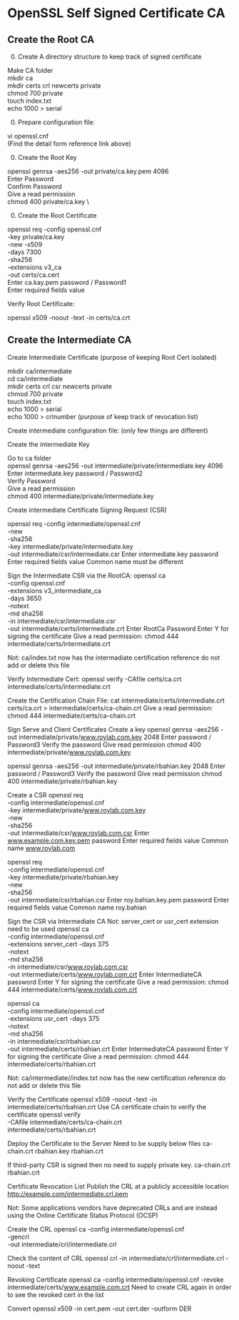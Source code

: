 OpenSSL Self Signed Certificate CA
================================== 
Create the Root CA
------------------
0. Create A directory structure to keep track of signed certificate 

 Make CA folder \
 mkdir ca \
 mkdir certs crl newcerts private \
 chmod 700 private \
 touch index.txt \
 echo 1000 > serial 
 
0. Prepare configuration file: 

vi openssl.cnf \
(Find the detail form reference link above)
 
0. Create the Root Key

openssl genrsa -aes256 -out private/ca.key.pem 4096 \
Enter Password \
Confirm Password \
Give a read permission \
chmod 400 private/ca.key \
 
0. Create the Root Certificate

openssl req -config openssl.cnf \
-key private/ca.key \
-new -x509 \
-days 7300 \
-sha256 \
-extensions v3_ca \
-out certs/ca.cert \
Enter ca.kay.pem password / Password1 \
Enter required fields value
 
Verify Root Certificate:

openssl x509 -noout -text -in certs/ca.crt 
 
Create the Intermediate CA
--------------------------
Create Intermediate Certificate (purpose of keeping Root Cert isolated)

mkdir ca/intermediate \
cd ca/intermediate \
mkdir certs crl csr newcerts private \
chmod 700 private \
touch index.txt \
echo 1000 > serial \
echo 1000 > crlnumber (purpose of keep track of revocation list)
 
Create intermediate configuration file: (only few things are different)
 
Create the intermediate Key

Go to  ca folder \
openssl genrsa -aes256 -out intermediate/private/intermediate.key 4096 \
Enter intermediate.key password / Password2 \
Verify Password \
Give a read permission \
chmod 400 intermediate/private/intermediate.key
 
Create intermediate Certificate Signing Request (CSR)

openssl req -config intermediate/openssl.cnf \
-new \
-sha256 \
-key intermediate/private/intermediate.key \
-out intermediate/csr/intermediate.csr
Enter intermediate.key password
Enter required fields value
Common name must be different
 
Sign the Intermediate CSR via the RootCA:
openssl ca \
-config openssl.cnf \
-extensions v3_intermediate_ca \
-days 3650 \
-notext \
-md sha256 \
-in intermediate/csr/intermediate.csr \
-out intermediate/certs/intermediate.crt
Enter RootCa Password
Enter Y for signing the certificate
Give a read permission:
chmod 444 intermediate/certs/intermediate.crt
 
Not: ca/index.txt now has the intermadiate certification reference do not add or delete this file
 
 
Verify Intermediate Cert:
openssl verify -CAfile certs/ca.crt intermediate/certs/intermediate.crt
 
Create the Certification Chain File: 
cat intermediate/certs/intermediate.crt \
certs/ca.crt > intermediate/certs/ca-chain.crt
Give a read permission:
chmod 444 intermediate/certs/ca-chain.crt
 
Sign Serve and Client Certificates
    Create a key
openssl genrsa -aes256 -out intermediate/private/www.roylab.com.key 2048
Enter password / Password3
Verify the password
    Give read permission
chmod 400 intermediate/private/www.roylab.com.key
 
openssl genrsa -aes256 -out intermediate/private/rbahian.key 2048
Enter password / Password3
Verify the password
    Give read permission
chmod 400 intermediate/private/rbahian.key
 
Create a CSR
openssl req \
-config intermediate/openssl.cnf \
-key intermediate/private/www.roylab.com.key \
-new \
-sha256 \
-out intermediate/csr/www.roylab.com.csr
Enter www.example.com.key.pem password
Enter required fields value
Common name www.roylab.com
 
openssl req \
-config intermediate/openssl.cnf \
-key intermediate/private/rbahian.key \
-new \
-sha256 \
-out intermediate/csr/rbahian.csr
Enter roy.bahian.key.pem password
Enter required fields value
Common name roy.bahian 
 
Sign the CSR via Intermediate CA 
Not: server_cert or usr_cert extension need to be used
openssl ca \
-config intermediate/openssl.cnf \
-extensions server_cert -days 375 \
-notext \
-md sha256 \
-in intermediate/csr/www.roylab.com.csr \
-out intermediate/certs/www.roylab.com.crt
Enter IntermediateCA password
Enter Y for signing the certificate
Give a read permission:
chmod 444 intermediate/certs/www.roylab.com.crt
 
openssl ca \
-config intermediate/openssl.cnf \
-extensions usr_cert -days 375 \
-notext \
-md sha256 \
-in intermediate/csr/rbahian.csr \
-out intermediate/certs/rbahian.crt
Enter IntermediateCA password
Enter Y for signing the certificate
Give a read permission:
chmod 444 intermediate/certs/rbahian.crt
 
Not: ca/intermediate//index.txt now has the new certification reference do not add or delete this file
 
 
Verify the Certificate
openssl x509 -noout -text -in intermediate/certs/rbahian.crt
Use CA certificate chain to verify the certificate
openssl verify \
-CAfile intermediate/certs/ca-chain.crt \
intermediate/certs/rbahian.crt
 
Deploy the Certificate to the Server 
Need to be supply below files
ca-chain.crt
rbahian.key
rbahian.crt
 
If third-party CSR is signed then no need to supply private key. 
ca-chain.crt
rbahian.crt
 
Certificate Revocation List
    Publish the CRL at a publicly accessible location 
http://example.com/intermediate.crl.pem
 
Not: Some applications vendors have deprecated CRLs and are instead using the Online Certificate Status Protocol (OCSP)
 
Create the CRL
openssl ca -config intermediate/openssl.cnf \
-gencrl \
-out intermediate/crl/intermediate.crl
 
Check the content of CRL
openssl crl -in intermediate/crl/intermediate.crl -noout -text
 
Revoking Certificate 
openssl ca -config intermediate/openssl.cnf -revoke intermediate/certs/www.example.com.crt
Need to create CRL again in order to see the revoked cert in the list
 
Convert
openssl x509 -in cert.pem -out cert.der -outform DER
 
